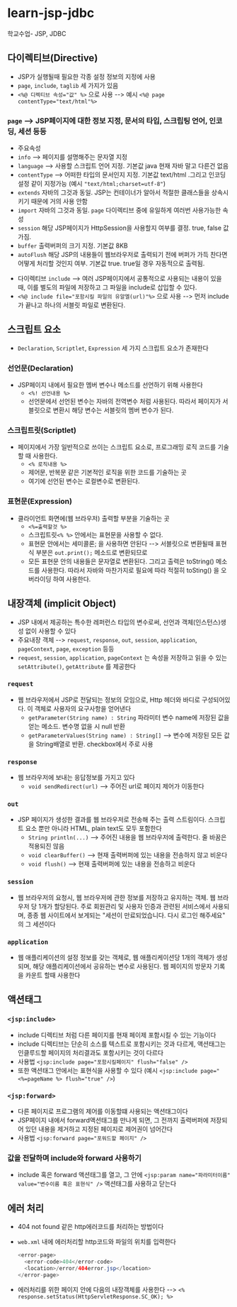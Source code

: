 # learn-jsp-jdbc
학교수업- JSP, JDBC

## 다이렉티브(Directive)

- JSP가 실행될때 필요한 각종 설정 정보의 지정에 사용
- `page`, `include`, `taglib` 세 가지가 있음
-  `<%@ 디렉티브 속성="값" %>` 으로 사용 --> 예시 `<%@ page contentType="text/html"%>`
### `page` --> JSP페이지에 대한 정보 지정, 문서의 타입, 스크립팅 언어, 인코딩, 세션 등등
  + 주요속성
  + `info` --> 페이지를 설명해주는 문자열 지정
  + `language` --> 사용할 스크립트 언어 지정. 기본값 java 현재 자바 말고 다른건 없음
  + `contentType` --> 어떠한 타입의 문서인지 지정. 기본값 text/html .그리고 인코딩 설정 같이 지정가능 (예시 `"text/html;charset=utf-8"`)
  + `extends` 자바의 그것과 동일. JSP는 컨테이너가 알아서 적절한 클래스들을 상속시키기 때문에 거의 사용 안함
  + `import` 자바의 그것과 동일. `page` 다이렉티브 중에 유일하게 여러번 사용가능한 속성
  + `session` 해당 JSP페이지가 HttpSession을 사용할지 여부를 결정. true, false 값 가짐.
  + `buffer` 출력버퍼의 크기 지정. 기본값 8KB
  + `autoFlush` 해당 JSP의 내용들이 웹브라우저로 출력되기 전에 버퍼가 가득 찬다면 어떻게 처리할 것인지 여부. 기본값 true. true일 경우 자동적으로 출력됨.
  
- 다이렉티브 `include` --> 여러 JSP페이지에서 공통적으로 사용되는 내용이 있을 때, 이를 별도의 파일에 저장하고 그 파일을 include로 삽입할 수 있다.
- `<%@ include file="포함시킬 파일의 유알엘(url)"%>` 으로 사용 --> 먼저 include가 끝나고 하나의 서블릿 파일로 변환된다.

## 스크립트 요소

- `Declaration`, `Scriptlet`, `Expression` 세 가지 스크립트 요소가 존재한다
### 선언문(Declaration)
- JSP페이지 내에서 필요한 멤버 변수나 메소드를 선언하기 위해 사용한다
  + `<%! 선언내용 %>`
  + 선언문에서 선언된 변수는 자바의 전역변수 처럼 사용된다. 따라서 페이지가 서블릿으로 변환시 해당 변수는 서블릿의 멤버 변수가 된다.
### 스크립트릿(Scriptlet)
- 페이지에서 가장 일반적으로 쓰이는 스크립트 요소로, 프로그래밍 로직 코드를 기술할 때 사용한다.
  + `<% 로직내용 %>`
  + 제어문, 반복문 같은 기본적인 로직을 위한 코드를 기술하는 곳
  + 여기에 선언된 변수는 로컬변수로 변환된다.
### 표현문(Expression)
- 클라이언트 화면에(웹 브라우저) 출력할 부분을 기술하는 곳
  + `<%=출력할것 %>`
  + 스크립트릿`<% %>` 안에서는 표현문을 사용할 수 없다.
  + 표현문 안에서는 세미콜론; 을 사용하면 안된다 --> 서블릿으로 변환될때 표현식 부분은 `out.print();` 메소드로 변환되므로
  + 모든 표현문 안의 내용들은 문자열로 변환된다. 그리고 출력은 toString() 메소드를 사용한다. 따라서 자바와 마찬가지로 필요에 따라 적절히 toSting() 을 오버라이딩 하여 사용한다.
  
## 내장객체 (implicit Object)

- JSP 내에서 제공하는 특수한 레퍼런스 타입의 변수로써, 선언과 객체(인스턴스)생성 없이 사용할 수 있다
- 주요내장 객체 --> `request`, `response`, `out`, `session`, `application`, `pageContext`, `page`, `exception` 등등
- `request`, `session`, `application`, `pageContext` 는 속성을 저장하고 읽을 수 있는 `setAttribute()`, `getAttribute` 를 제공한다
### `request`
- 웹 브라우저에서 JSP로 전달되는 정보의 모임으로, Http 헤더와 바디로 구성되어있다. 이 객체로 사용자의 요구사항을 얻어낸다
  + `getParameter(String name) : String` 파라미터 변수 name에 저장된 값을 얻는 메소드. 변수명 없을 시 null 반환
  + `getParameterValues(String name) : String[]` --> 변수에 저장된 모든 값을 String배열로 반환. checkbox에서 주로 사용
  
### `response`
- 웹 브라우저에 보내는 응답정보를 가지고 있다
  + `void sendRedirect(url)` --> 주어진 url로 페이지 제어가 이동한다
  
### `out`
- JSP 페이지가 생성한 결과를 웹 브라우저로 전송해 주는 출력 스트림이다. 스크립트 요소 뿐만 아니라 HTML, plain text도 모두 포함한다
  + `String println(...)` --> 주어진 내용을 웹 브라우저에 출력한다. 줄 바꿈은 적용되진 않음
  + `void clearBuffer()` --> 현재 출력버퍼에 있는 내용을 전송하지 않고 비운다
  + `void flush()` --> 현재 출력버퍼에 있는 내용을 전송하고 비운다
  
### `session`
- 웹 브라우저의 요청시, 웹 브라우저에 관한 정보를 저장하고 유지하는 객체. 웹 브라우저 당 1개가 할당된다. 주로 회원관리 및 사용자 인증과 관련된 서비스에서 사용되며, 종종 웹 사이트에서 보게되는 "세션이 만료되었습니다. 다시 로그인 해주세요" 의 그 세션이다

### `application`
- 웹 애플리케이션의 설정 정보를 갖는 객체로, 웹 애플리케이션당 1개의 객체가 생성되며, 해당 애플리케이션에서 공유하는 변수로 사용된다. 웹 페이지의 방문자 기록을 카운트 할때 사용한다

## 액션태그

### `<jsp:include>`
- include 디렉티브 처럼 다른 페이지를 현재 페이제 포함시킬 수 있는 기능이다
- include 디렉티브는 단순히 소스를 텍스트로 포함시키는 것과 다르게, 액션태그는 인클루드할 페이지의 처리결과도 포함시키는 것이 다르다
- 사용법 `<jsp:include page="포함시킬페이지" flush="false" />`
- 또한 액션태그 안에서는 표현식을 사용할 수 있다 (예시 `<jsp:include page="<%=pageName %> flush="true" />`)

### `<jsp:forward>`
- 다른 페이지로 프로그램의 제어를 이동할떄 사용되는 액션태그이다
- JSP페이지 내에서 forward액션태그를 만나게 되면, 그 전까지 출력버퍼에 저장되어 있던 내용을 제거하고 지정된 페이지로 제어권이 넘어간다
- 사용법 `<jsp:forward page="포워드할 페이지" />`

### 값을 전달하며 include와 forward 사용하기
- include 혹은 forward 액션태그를 열고, 그 안에 `<jsp:param name="파라미터이름" value="변수이름 혹은 표현식" />` 액션태그를 사용하고 닫는다

## 에러 처리
- 404 not found 같은 http에러코드를 처리하는 방법이다
- `web.xml` 내에 에러처리할 http코드와 파일의 위치를 입력한다

  ```java
  <error-page>
    <error-code>404</error-code>
    <location>/error/404error.jsp</location>
  </error-page>
  ```
- 에러처리를 위한 페이지 안에 다음의 내장객체를 사용한다 --> `<% response.setStatus(HttpServletResponse.SC_OK); %>`
